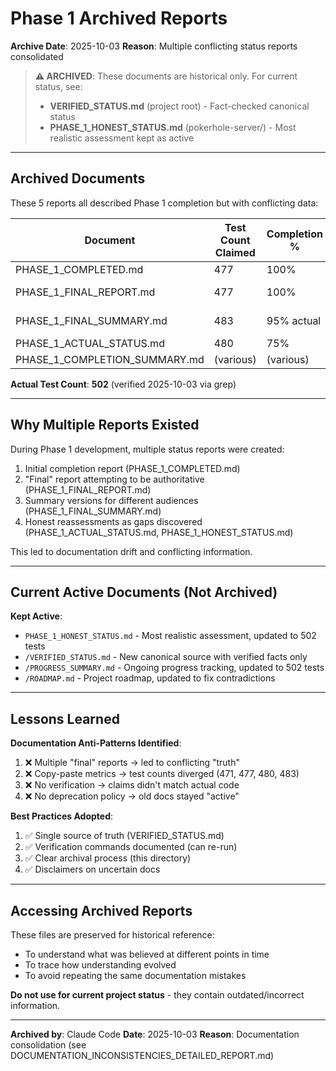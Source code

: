 # Phase 1 Archived Reports

**Archive Date**: 2025-10-03
**Reason**: Multiple conflicting status reports consolidated

> **⚠️ ARCHIVED**: These documents are historical only. For current status, see:
> - **VERIFIED_STATUS.md** (project root) - Fact-checked canonical status
> - **PHASE_1_HONEST_STATUS.md** (pokerhole-server/) - Most realistic assessment kept as active

---

## Archived Documents

These 5 reports all described Phase 1 completion but with conflicting data:

| Document | Test Count Claimed | Completion % | Notes |
|----------|-------------------|--------------|-------|
| PHASE_1_COMPLETED.md | 477 | 100% | Early report |
| PHASE_1_FINAL_REPORT.md | 477 | 100% | "Official" final report |
| PHASE_1_FINAL_SUMMARY.md | 483 | 95% actual | Acknowledged gaps |
| PHASE_1_ACTUAL_STATUS.md | 480 | 75% | More realistic |
| PHASE_1_COMPLETION_SUMMARY.md | (various) | (various) | Duplicate |

**Actual Test Count**: **502** (verified 2025-10-03 via grep)

---

## Why Multiple Reports Existed

During Phase 1 development, multiple status reports were created:
1. Initial completion report (PHASE_1_COMPLETED.md)
2. "Final" report attempting to be authoritative (PHASE_1_FINAL_REPORT.md)
3. Summary versions for different audiences (PHASE_1_FINAL_SUMMARY.md)
4. Honest reassessments as gaps discovered (PHASE_1_ACTUAL_STATUS.md, PHASE_1_HONEST_STATUS.md)

This led to documentation drift and conflicting information.

---

## Current Active Documents (Not Archived)

**Kept Active**:
- `PHASE_1_HONEST_STATUS.md` - Most realistic assessment, updated to 502 tests
- `/VERIFIED_STATUS.md` - New canonical source with verified facts only
- `/PROGRESS_SUMMARY.md` - Ongoing progress tracking, updated to 502 tests
- `/ROADMAP.md` - Project roadmap, updated to fix contradictions

---

## Lessons Learned

**Documentation Anti-Patterns Identified**:
1. ❌ Multiple "final" reports → led to conflicting "truth"
2. ❌ Copy-paste metrics → test counts diverged (471, 477, 480, 483)
3. ❌ No verification → claims didn't match actual code
4. ❌ No deprecation policy → old docs stayed "active"

**Best Practices Adopted**:
1. ✅ Single source of truth (VERIFIED_STATUS.md)
2. ✅ Verification commands documented (can re-run)
3. ✅ Clear archival process (this directory)
4. ✅ Disclaimers on uncertain docs

---

## Accessing Archived Reports

These files are preserved for historical reference:
- To understand what was believed at different points in time
- To trace how understanding evolved
- To avoid repeating the same documentation mistakes

**Do not use for current project status** - they contain outdated/incorrect information.

---

**Archived by**: Claude Code
**Date**: 2025-10-03
**Reason**: Documentation consolidation (see DOCUMENTATION_INCONSISTENCIES_DETAILED_REPORT.md)
